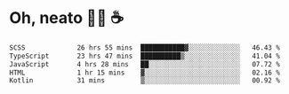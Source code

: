 # Oh, neato 🧑‍💻 ☕

<!--START_SECTION:waka-->

```txt
SCSS             26 hrs 55 mins  ███████████▓░░░░░░░░░░░░░   46.43 %
TypeScript       23 hrs 47 mins  ██████████▒░░░░░░░░░░░░░░   41.04 %
JavaScript       4 hrs 28 mins   ██░░░░░░░░░░░░░░░░░░░░░░░   07.72 %
HTML             1 hr 15 mins    ▓░░░░░░░░░░░░░░░░░░░░░░░░   02.16 %
Kotlin           31 mins         ▒░░░░░░░░░░░░░░░░░░░░░░░░   00.92 %
```

<!--END_SECTION:waka-->
